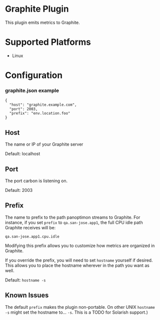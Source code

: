 # Graphite Plugin

This plugin emits metrics to Graphite.

# Supported Platforms

* Linux

# Configuration

### graphite.json example

````
{
  "host": "graphite.example.com",
  "port": 2003,
  "prefix": "env.location.foo"
}
````

## Host

The name or IP of your Graphite server

Default: localhost

## Port

The port carbon is listening on.

Default: 2003

## Prefix

The name to prefix to the path panoptimon streams to Graphite. For instance, if
you set `prefix` to `qa.san-jose.app1`, the full CPU idle path Graphite
receives will be:

`qa.san-jose.app1.cpu.idle`

Modifying this prefix allows you to customize how metrics are organized in
Graphite.

If you override the prefix, you will need to set `hostname` yourself if
desired. This allows you to place the hostname wherever in the path you want as
well.

Default: `hostname -s`

## Known Issues

The default `prefix` makes the plugin non-portable. On other UNIX `hostname -s`
might set the hostname to... `-s`. This is a TODO for Solarish support.)

